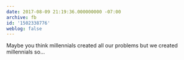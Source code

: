 ```yaml
---
date: 2017-08-09 21:19:36.000000000 -07:00
archive: fb
id: '1502338776'
weblog: false
---
```


Maybe you think millennials created all our problems but we created millennials so...
